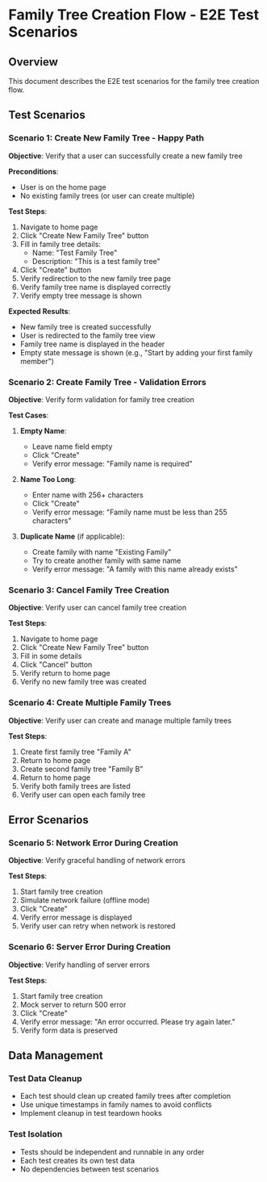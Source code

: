 # Family Tree Creation Flow - E2E Test Scenarios

## Overview
This document describes the E2E test scenarios for the family tree creation flow.

## Test Scenarios

### Scenario 1: Create New Family Tree - Happy Path
**Objective**: Verify that a user can successfully create a new family tree

**Preconditions**:
- User is on the home page
- No existing family trees (or user can create multiple)

**Test Steps**:
1. Navigate to home page
2. Click "Create New Family Tree" button
3. Fill in family tree details:
   - Name: "Test Family Tree"
   - Description: "This is a test family tree"
4. Click "Create" button
5. Verify redirection to the new family tree page
6. Verify family tree name is displayed correctly
7. Verify empty tree message is shown

**Expected Results**:
- New family tree is created successfully
- User is redirected to the family tree view
- Family tree name is displayed in the header
- Empty state message is shown (e.g., "Start by adding your first family member")

### Scenario 2: Create Family Tree - Validation Errors
**Objective**: Verify form validation for family tree creation

**Test Cases**:
1. **Empty Name**:
   - Leave name field empty
   - Click "Create"
   - Verify error message: "Family name is required"

2. **Name Too Long**:
   - Enter name with 256+ characters
   - Click "Create"
   - Verify error message: "Family name must be less than 255 characters"

3. **Duplicate Name** (if applicable):
   - Create family with name "Existing Family"
   - Try to create another family with same name
   - Verify error message: "A family with this name already exists"

### Scenario 3: Cancel Family Tree Creation
**Objective**: Verify user can cancel family tree creation

**Test Steps**:
1. Navigate to home page
2. Click "Create New Family Tree" button
3. Fill in some details
4. Click "Cancel" button
5. Verify return to home page
6. Verify no new family tree was created

### Scenario 4: Create Multiple Family Trees
**Objective**: Verify user can create and manage multiple family trees

**Test Steps**:
1. Create first family tree "Family A"
2. Return to home page
3. Create second family tree "Family B"
4. Return to home page
5. Verify both family trees are listed
6. Verify user can open each family tree

## Error Scenarios

### Scenario 5: Network Error During Creation
**Objective**: Verify graceful handling of network errors

**Test Steps**:
1. Start family tree creation
2. Simulate network failure (offline mode)
3. Click "Create"
4. Verify error message is displayed
5. Verify user can retry when network is restored

### Scenario 6: Server Error During Creation
**Objective**: Verify handling of server errors

**Test Steps**:
1. Start family tree creation
2. Mock server to return 500 error
3. Click "Create"
4. Verify error message: "An error occurred. Please try again later."
5. Verify form data is preserved

## Data Management

### Test Data Cleanup
- Each test should clean up created family trees after completion
- Use unique timestamps in family names to avoid conflicts
- Implement cleanup in test teardown hooks

### Test Isolation
- Tests should be independent and runnable in any order
- Each test creates its own test data
- No dependencies between test scenarios